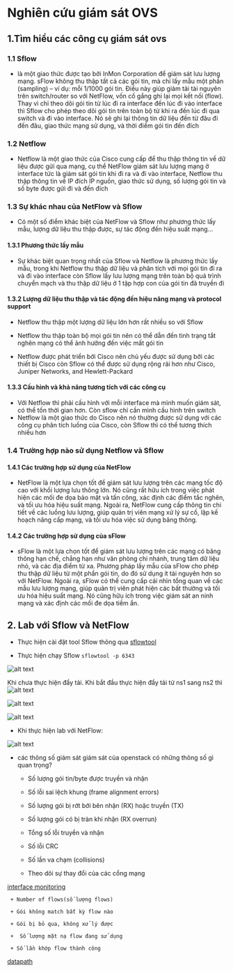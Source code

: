 # Nghiên cứu giám sát OVS

## 1.Tìm hiểu các công cụ giám sát ovs

### 1.1 Sflow 

 - là một giao thức được tạo bởi InMon Corporation để giám sát lưu lượng mạng. sFlow không thu thập tất cả các gói tin, mà chỉ lấy mẫu một phần (sampling) – ví dụ: mỗi 1/1000 gói tin. Điều này giúp giảm tải tài nguyên trên switch/router so với NetFlow, vốn cố gắng ghi lại mọi kết nối (flow). Thay vì chỉ theo dõi gói tin từ lúc đi ra interface đến lúc đi vào interface thì Sflow cho phép theo dõi gói tin trên toàn bộ từ khi ra đến lúc đi qua switch và đi vào interface. Nó sẽ ghi lại thông tin dữ liệu đến từ đâu đi đến đâu, giao thức mạng sử dụng, và thời điểm gói tin đến đích

### 1.2 Netflow

 - Netflow là một giao thức của Cisco cung cấp để thu thập thông tin về dữ liệu được gửi qua mạng, cụ thể NetFlow giám sát lưu lượng mạng ở interface tức là giám sát gói tin khi đi ra và đi vào interface, Netflow thu thập thông tin về IP đích IP nguồn, giao thức sử dụng, số lượng gói tin và số byte được gửi đi và đến đích 

### 1.3 Sự khác nhau của NetFlow và Sflow

 - Có một số điểm khác biệt của NetFlow và Sflow như phương thức lấy mẫu, lượng dữ liệu thu thập được, sự tác động đến hiệu suất mạng...

#### 1.3.1 Phương thức lấy mẫu 

 - Sự khác biệt quan trọng nhất của Sflow và Netflow là phương thức lấy mẫu, trong khi Netflow thu thập dữ liệu và phân tích với mọi gói tin đi ra và đi vào interface còn Sflow lấy lưu lượng mạng trên toàn bộ quá trình chuyển mạch và thu thập dữ liệu ở 1 tập hợp con của gói tin đã truyền đi 

#### 1.3.2 Lượng dữ liệu thu thập và tác động đến hiệu năng mạng và protocol support

 - Netflow thu thập một lượng dữ liệu lớn hơn rất nhiều so với Sflow

 - Netflow thu thập toàn bộ mọi gói tin nên có thể dẫn đến tình trạng tắt nghẽn mạng có thể ảnh hưởng đến việc mất gói tin

 - Netflow được phát triển bởi Cisco nên chủ yếu được sử dụng bởi các thiết bị Cisco còn Sflow có thể được sử dụng rộng rãi hơn như Cisco, Juniper Networks, and Hewlett-Packard

#### 1.3.3 Cấu hình và khả năng tương tích với các công cụ 

 - Với Netflow thì phải cấu hình với mỗi interface mà mình muốn giám sát, có thể tốn thời gian hơn. Còn sflow chỉ cần mình cấu hình trên switch
 - Netflow là một giao thức do Cisco nên nó thường được sử dụng với các công cụ phân tích luồng của Cisco, còn Sflow thì có thể tương thích nhiều hơn

### 1.4 Trường hợp nào sử dụng Netflow và Sflow

#### 1.4.1 Các trường hợp sử dụng của NetFlow
 
 - NetFlow là một lựa chọn tốt để giám sát lưu lượng trên các mạng tốc độ cao với khối lượng lưu thông lớn. Nó cũng rất hữu ích trong việc phát hiện các mối đe dọa bảo mật và tấn công, xác định các điểm tắc nghẽn, và tối ưu hóa hiệu suất mạng. Ngoài ra, NetFlow cung cấp thông tin chi tiết về các luồng lưu lượng, giúp quản trị viên mạng xử lý sự cố, lập kế hoạch nâng cấp mạng, và tối ưu hóa việc sử dụng băng thông.

#### 1.4.2 Các trường hợp sử dụng của sFlow

 - sFlow là một lựa chọn tốt để giám sát lưu lượng trên các mạng có băng thông hạn chế, chẳng hạn như văn phòng chi nhánh, trung tâm dữ liệu nhỏ, và các địa điểm từ xa. Phương pháp lấy mẫu của sFlow cho phép thu thập dữ liệu từ một phần gói tin, do đó sử dụng ít tài nguyên hơn so với NetFlow. Ngoài ra, sFlow có thể cung cấp cái nhìn tổng quan về các mẫu lưu lượng mạng, giúp quản trị viên phát hiện các bất thường và tối ưu hóa hiệu suất mạng. Nó cũng hữu ích trong việc giám sát an ninh mạng và xác định các mối đe dọa tiềm ẩn.

## 2. Lab với Sflow và NetFlow

 - Thực hiện cài đặt tool Sflow thông qua [sflowtool](https://github.com/sflow/sflowtool)

 - Thực hiện chạy Sflow `sflowtool -p 6343`

  ![alt text](../image/Sflow.png)

 Khi chưa thực hiện đẩy tải. Khi bắt đầu thực hiện đẩy tải từ ns1 sang ns2 thì 
 ![alt text](../image/Sflow1.png)
 
 ![alt text](../image/Sflow2.png)

 ![alt text](../image/Sflow3.png)


 - Khi thực hiện lab với NetFlow:

  ![alt text](../image/NetFlow.png)


 - các thông số giám sát giám sát của openstack có những thông số gì quan trọng?
  
     + Số lượng gói tin/byte được truyền và nhận

     + Số lỗi sai lệch khung (frame alignment errors)

     + Số lượng gói bị rớt bởi bên nhận (RX) hoặc truyền (TX)

     + Số lượng gói có bị tràn khi nhận (RX overrun)

     + Tổng số lỗi truyền và nhận 

     + Số lỗi CRC 

     + Số lần va chạm (collisions)

     + Theo dõi sự thay đổi của các cổng mạng

 [interface monitoring](https://builders.intel.com/docs/intel-platform-service-assurance-open-vswitch-interface-monitoring.pdf)

     + Number of flows(số lượng flows)

     + Gói không match bất kỳ flow nào 

     + Gói bị bỏ qua, không xử lý được

     + 	Số lượng mặt nạ flow đang sử dụng

     + Số lần khớp flow thành công 

 [datapath](https://github.com/digitalocean/openvswitch_exporter)


 









